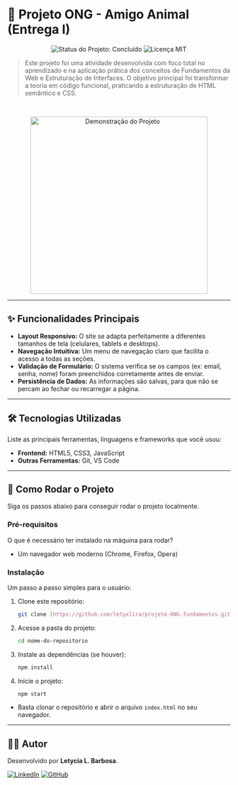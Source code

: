 # 🎯 Projeto ONG - Amigo Animal (Entrega I)

<p align="center">
  <img src="https://img.shields.io/badge/status-concluído-green" alt="Status do Projeto: Concluído">
  <img src="https://img.shields.io/badge/licença-MIT-blue" alt="Licença MIT">
</p>

> Este projeto foi uma atividade desenvolvida com foco total no aprendizado e na aplicação prática dos conceitos de Fundamentos da Web e Estruturação de Interfaces. O objetivo principal foi transformar a teoria em código funcional, praticando a estruturação de HTML semântico e CSS.

<br>

<p align="center">
  <img src="https://i.postimg.cc/PJw5QwzS/amigo-animal.jpg(https://postimg.cc/gLGpYr7h)" alt="Demonstração do Projeto" width="400">
</p>

---

## ✨ Funcionalidades Principais

* **Layout Responsivo:** O site se adapta perfeitamente a diferentes tamanhos de tela (celulares, tablets e desktops).
* **Navegação Intuitiva:** Um menu de navegação claro que facilita o acesso a todas as seções.
* **Validação de Formulário:** O sistema verifica se os campos (ex: email, senha, nome) foram preenchidos corretamente antes de enviar.
* **Persistência de Dados:** As informações são salvas, para que não se percam ao fechar ou recarregar a página.

---

## 🛠️ Tecnologias Utilizadas

Liste as principais ferramentas, linguagens e frameworks que você usou:

* **Frontend:** HTML5, CSS3, JavaScript
* **Outras Ferramentas:** Git, VS Code

---

## 🚀 Como Rodar o Projeto

Siga os passos abaixo para conseguir rodar o projeto localmente.

### Pré-requisitos

O que é necessário ter instalado na máquina para rodar?
* Um navegador web moderno (Chrome, Firefox, Opera)

### Instalação

Um passo a passo simples para o usuário:

1.  Clone este repositório:
    ```bash
    git clone [https://github.com/letyxlira/projeto-ONG-fundamentos.git](https://github.com/letyxlira/projeto-ONG-fundamentos.git)
    ```

2.  Acesse a pasta do projeto:
    ```bash
    cd nome-do-repositorio
    ```

3.  Instale as dependências (se houver):
    ```bash
    npm install
    ```

4.  Inicie o projeto:
    ```bash
    npm start
    ```
    
* Basta clonar o repositório e abrir o arquivo `index.html` no seu navegador.

---

## 👨‍💻 Autor

Desenvolvido por **Letycia L. Barbosa**.

[![LinkedIn](https://img.shields.io/badge/LinkedIn-0077B5?style=for-the-badge&logo=linkedin&logoColor=white)](https://www.linkedin.com/in/letycia-lira-barbosa)
[![GitHub](https://img.shields.io/badge/GitHub-181717?style=for-the-badge&logo=github&logoColor=white)](https://github.com/letyxlira)
